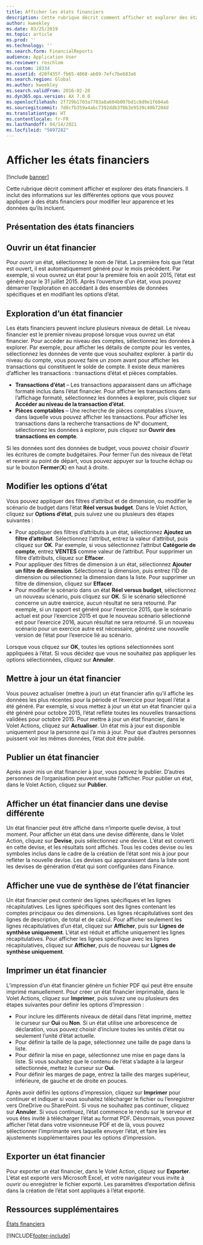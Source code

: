 ```yaml
---
title: Afficher les états financiers
description: Cette rubrique décrit comment afficher et explorer des états financiers dans Microsoft Dynamics 365 Finance. Il inclut des informations sur les différentes options que vous pouvez appliquer à des états financiers pour modifier leur apparence et les données qu’ils incluent.
author: kweekley
ms.date: 03/25/2019
ms.topic: article
ms.prod: ''
ms.technology: ''
ms.search.form: FinancialReports
audience: Application User
ms.reviewer: roschlom
ms.custom: 10334
ms.assetid: d20f435f-fb65-4068-ab09-7efc7be683a6
ms.search.region: Global
ms.author: kweekley
ms.search.validFrom: 2016-02-28
ms.dyn365.ops.version: AX 7.0.0
ms.openlocfilehash: 2f729b1703a7703a8a604b007bd1c8d9e1f604a6
ms.sourcegitcommit: 7d0cfb359a4abc7392ddb3f0b3e9539c40b7204d
ms.translationtype: HT
ms.contentlocale: fr-FR
ms.lasthandoff: 04/14/2021
ms.locfileid: "5897282"
---
```

# <a name="view-financial-reports"></a>Afficher les états financiers

[!include [banner](../includes/banner.md)]

Cette rubrique décrit comment afficher et explorer des états financiers. Il inclut des informations sur les différentes options que vous pouvez appliquer à des états financiers pour modifier leur apparence et les données qu’ils incluent.

<a name="financial-reporting-overview"></a>Présentation des états financiers
----------------------------

## <a name="open-a-financial-report"></a>Ouvrir un état financier
Pour ouvrir un état, sélectionnez le nom de l’état. La première fois que l’état est ouvert, il est automatiquement généré pour le mois précédent. Par exemple, si vous ouvrez un état pour la première fois en août 2015, l’état est généré pour le 31 juillet 2015. Après l’ouverture d’un état, vous pouvez démarrer l’exploration en accédant à des ensembles de données spécifiques et en modifiant les options d’état.

## <a name="drill-down-on-a-financial-report"></a>Exploration d’un état financier
Les états financiers peuvent inclure plusieurs niveaux de détail. Le niveau financier est le premier niveau proposé lorsque vous ouvrez un état financier. Pour accéder au niveau des comptes, sélectionnez les données à explorer. Par exemple, pour afficher les détails de compte pour les ventes, sélectionnez les données de vente que vous souhaitez explorer. à partir du niveau du compte, vous pouvez faire un zoom avant pour afficher les transactions qui constituent le solde de compte. Il existe deux manières d’afficher les transactions : transactions d’état et pièces comptables.

-   **Transactions d’état** – Les transactions apparaissent dans un affichage formaté inclus dans l’état financier. Pour afficher les transactions dans l’affichage formaté, sélectionnez les données à explorer, puis cliquez sur **Accéder au niveau de la transaction d’état**.
-   **Pièces comptables** – Une recherche de pièces comptables s’ouvre, dans laquelle vous pouvez afficher les transactions. Pour afficher les transactions dans la recherche transactions de N° document, sélectionnez les données à explorer, puis cliquez sur **Ouvrir des transactions en compte**.

Si les données sont des données de budget, vous pouvez choisir d’ouvrir les écritures de compte budgétaires. Pour fermer l’un des niveaux de l’état et revenir au point de départ, vous pouvez appuyer sur la touche échap ou sur le bouton **Fermer**(**X**) en haut à droite.

## <a name="change-report-options"></a>Modifier les options d’état
Vous pouvez appliquer des filtres d’attribut et de dimension, ou modifier le scénario de budget dans l’état **Réel versus budget**. Dans le Volet Action, cliquez sur **Options d’état**, puis suivez une ou plusieurs des étapes suivantes :

-   Pour appliquer des filtres d’attributs à un état, sélectionnez **Ajoutez un filtre d’attribut**. Sélectionnez l’attribut, entrez la valeur d’attribut, puis cliquez sur **OK**. Par exemple, si vous sélectionnez l’attribut **Catégorie de compte**, entrez **VENTES** comme valeur de l’attribut. Pour supprimer un filtre d’attributs, cliquez sur **Effacer**.
-   Pour appliquer des filtres de dimension à un état, sélectionnez **Ajouter un filtre de dimension**. Sélectionnez la dimension, puis entrez l’ID de dimension ou sélectionnez la dimension dans la liste. Pour supprimer un filtre de dimension, cliquez sur **Effacer**.
-   Pour modifier le scénario dans un état **Réel versus budget**, sélectionnez un nouveau scénario, puis cliquez sur **OK**. Si le scénario sélectionné concerne un autre exercice, aucun résultat ne sera retourné. Par exemple, si un rapport est généré pour l’exercice 2015, que le scénario actuel est pour l’exercice 2015 et que le nouveau scénario sélectionné est pour l’exercice 2016, aucun résultat ne sera retourné. Si un nouveau scénario pour un exercice autre est nécessaire, générez une nouvelle version de l’état pour l’exercice lié au scénario.

Lorsque vous cliquez sur **OK**, toutes les options sélectionnées sont appliquées à l’état. Si vous décidez que vous ne souhaitez pas appliquer les options sélectionnées, cliquez sur **Annuler**.

## <a name="update-a-financial-report"></a>Mettre à jour un état financier
Vous pouvez actualiser (mettre à jour) un état financier afin qu’il affiche les données les plus récentes pour la période et l’exercice pour lequel l’état a été généré. Par exemple, si vous mettez à jour un état un état financier qui a été généré pour octobre 2015, l’état reflète toutes les nouvelles transactions validées pour octobre 2015. Pour mettre à jour un état financier, dans le Volet Actions, cliquez sur **Actualiser**. Un état mis à jour est disponible uniquement pour la personne qui l’a mis à jour. Pour que d’autres personnes puissent voir les mêmes données, l’état doit être publié.

## <a name="publish-a-financial-report"></a>Publier un état financier
Après avoir mis un état financier à jour, vous pouvez le publier. D’autres personnes de l’organisation peuvent ensuite l’afficher. Pour publier un état, dans le Volet Action, cliquez sur **Publier**.

## <a name="display-a-financial-report-in-a-different-currency"></a>Afficher un état financier dans une devise différente
Un état financier peut être affiché dans n’importe quelle devise, à tout moment. Pour afficher un état dans une devise différente, dans le Volet Action, cliquez sur **Devise**, puis sélectionnez une devise. L’état est converti en cette devise, et les résultats sont affichés. Tous les codes devise ou les symboles inclus dans le cadre de la création de l’état sont mis à jour pour refléter la nouvelle devise. Les devises qui apparaissent dans la liste sont les devises de génération d’état qui sont configurées dans Finance.

## <a name="display-a-summarized-view-of-the-financial-report"></a>Afficher une vue de synthèse de l’état financier
Un état financier peut contenir des lignes spécifiques et les lignes récapitulatives. Les lignes spécifiques sont des lignes contenant les comptes principaux ou des dimensions. Les lignes récapitulatives sont des lignes de description, de total et de calcul. Pour afficher seulement les lignes récapitulatives d’un état, cliquez sur **Afficher**, puis sur **Lignes de synthèse uniquement**. L’état est réduit et affiche uniquement les lignes récapitulatives. Pour afficher les lignes spécifique avec les lignes récapitulatives, cliquez sur **Afficher**, puis de nouveau sur **Lignes de synthèse uniquement**.

## <a name="print-a-financial-report"></a>Imprimer un état financier
L’impression d’un état financier génère un fichier PDF qui peut être ensuite imprimé manuellement. Pour créer un état financier imprimable, dans le Volet Actions, cliquez sur **Imprimer**, puis suivez une ou plusieurs des étapes suivantes pour définir les options d’impression :

-   Pour inclure les différents niveaux de détail dans l’état imprimé, mettez le curseur sur **Oui** ou **Non**. Si un état utilise une arborescence de déclaration, vous pouvez choisir d’inclure toutes les unités d’état ou seulement l’unité d’état actuelle.
-   Pour définir la taille de la page, sélectionnez une taille de page dans la liste.
-   Pour définir la mise en page, sélectionnez une mise en page dans la liste. Si vous souhaitez que le contenu de l’état s’adapte à la largeur sélectionnée, mettez le curseur sur **Oui**.
-   Pour définir les marges de page, entrez la taille des marges supérieur, inférieure, de gauche et de droite en pouces.

Après avoir défini les options d’impression, cliquez sur **Imprimer** pour continuer et indiquer si vous souhaitez télécharger le fichier ou l’enregistrer vers OneDrive ou SharePoint. Si vous ne souhaitez pas continuer, cliquez sur **Annuler**. Si vous continuez, l’état commence le rendu sur le serveur et vous êtes invité à télécharger l’état au format PDF. Désormais, vous pouvez afficher l’état dans votre visionneuse PDF et de là, vous pouvez sélectionner l’imprimante vers laquelle envoyer l’état, et faire les ajustements supplémentaires pour les options d’impression.

## <a name="export-a-financial-report"></a>Exporter un état financier
Pour exporter un état financier, dans le Volet Action, cliquez sur **Exporter**. L’état est exporté vers Microsoft Excel, et votre navigateur vous invite à ouvrir ou enregistrer le fichier exporté. Les paramètres d’exportation définis dans la création de l’état sont appliqués à l’état exporté.    

<a name="additional-resources"></a>Ressources supplémentaires
--------

[États financiers](../../fin-ops-core/dev-itpro/analytics/financial-reporting-intro.md)






[!INCLUDE[footer-include](../../includes/footer-banner.md)]